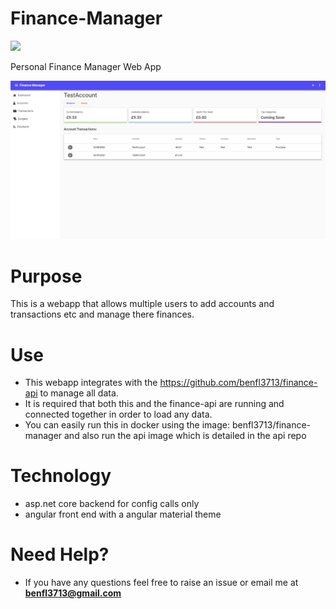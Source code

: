 # Finance-Manager
![](https://github.com/benfl3713/Finance-Manager/workflows/Pipeline/badge.svg?branch=master)

Personal Finance Manager Web App

![](https://github.com/benfl3713/Finance-Manager/blob/master/src/FinanceManager/FinanceManager/wwwroot/preview.png?raw=true)

# Purpose

This is a webapp that allows multiple users to add accounts and transactions etc and manage there finances.

# Use

- This webapp integrates with the https://github.com/benfl3713/finance-api to manage all data.
- It is required that both this and the finance-api are running and connected together in order to load any data.
- You can easily run this in docker using the image: benfl3713/finance-manager and also run the api image which is detailed in the api repo

# Technology

- asp.net core backend for config calls only
- angular front end with a angular material theme

# Need Help?

- If you have any questions feel free to raise an issue or email me at **benfl3713@gmail.com**
